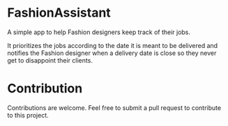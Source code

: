 # FashionAssistant
A simple app to help Fashion designers keep track of their jobs.

It prioritizes the jobs according to the date it is meant to be delivered and notifies the Fashion designer when 
a delivery date is close so they never get to disappoint their clients.

# Contribution
Contributions are welcome. Feel free to submit a pull request to contribute to this project.
